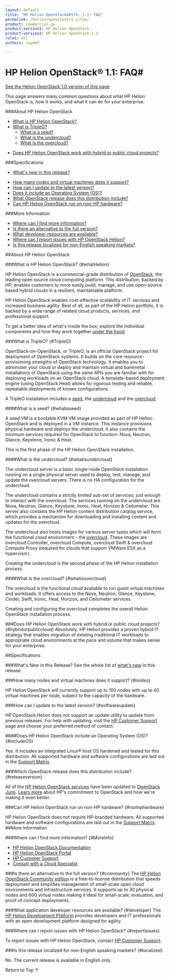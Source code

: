 ```yaml
---
layout: default
title: "HP Helion OpenStack&#174; 1.1: FAQ"
permalink: /helion/openstack/1.1/faq/
product: commercial.ga
product-version1: HP Helion OpenStack
product-version2: HP Helion OpenStack 1.1
role1: All
authors: JaymeP

---
```

<!--UNDER REVISION-->

<!-- <p style="font-size: small;"> <a href="/helion/openstack/1.1/release-notes/">&#9664; PREV</a> | <a href="/helion/openstack/1.1/">&#9650; UP</a> | <a href="/helion/openstack/1.1/technical-overview/">NEXT &#9654;</a> </p> -->

# HP Helion OpenStack&#174; 1.1: FAQ#
[See the Helion OpenStack 1.0 version of this page](/helion/openstack/faq/)

This page answers many common questions about what HP Helion OpenStack is, how it works, and what it can do for your enterprise.

###About HP Helion OpenStack

* [What is HP Helion OpenStack?](#whatHelion)
* [What is TripleO?](#TripleO)
	* [What is a seed?](#whatisseed)  
	* [What is the undercloud?](#whatisundercloud) 
	* [What is the overcloud?](#whatisovercloud) 
- [Does HP Helion OpenStack work with hybrid or public cloud projects?](#hybridorpubliccloud)

###Specifications
- [What's new in this release?](/helion/openstack/1.1/whatsnew/)
* [How many nodes and virtual machines does it support?](#nodes)  
* [How can I update to the latest version?](#softwareupdate)
* [Does it include an Operating System (OS)?](#includeOS)
* [What OpenStack release does this distribution include?](#releaseversion) 
* [Can HP Helion OpenStack run on non-HP hardware?](#nonhphardware)

###More Information
- [Where can I find more information?](#MoreInfo)
- [Is there an alternative to the full version?](#community)
- [What developer resources are available?](#developer)
- [Where can I report issues with HP OpenStack Helion?](#reportissues)
- [Is this release localized for non-English speaking markets?](#localized) 

##About HP Helion OpenStack

###What is HP Helion OpenStack? {#whatHelion}

HP Helion OpenStack is a commercial-grade distribution of [OpenStack](http://www.openstack.org), the leading open source cloud computing platform. This distribution, backed by HP, enables customers to more easily build, manage, and use open-source based hybrid clouds in a resilient, maintainable platform. 

HP Helion OpenStack enables cost-effective scalability of IT services and increased business agility. Best of all, as part of the HP Helion portfolio, it is backed by a wide range of related cloud products, services, and professional support.

To get a better idea of what's inside the box, explore the individual components and how they work together [under the hood](http://docs.hpcloud.com/content/documentation/commercial/GA1/ServicesFlow/index.html).

###What is TripleO? {#TripleO}

OpenStack-on-OpenStack, or TripleO, is an official  OpenStack project for deployment of OpenStack systems. It builds on the core resource-provisioning strengths of OpenStack technology. It enables you to administer your cloud or deploy and maintain virtual and baremetal installations of OpenStack using the same APIs you are familiar with for deploying workloads on an OpenStack cloud. A template-based deployment engine (using OpenStack Heat) allows for rigorous testing and reliable, repeatable deployments of known configurations.

A TripleO installation includes a [seed](#whatisseed), the [undercloud](#whatisundercloud) and the [overcloud](#whatisovercloud).
 
####What is a seed? {#whatisseed}  

A seed VM is a bootable KVM VM image provided as part of HP Helion OpenStack and is deployed in a VM instance. This instance provisions physical hardware and deploys the undercloud. It also contains the minimum services required for OpenStack to function: Nova, Neutron, Glance, Keystone, Ironic & Heat.

This is the first phase of the HP Helion OpenStack installation.

####What is the undercloud? {#whatisundercloud} 

The undercloud server is a basic single-node OpenStack installation running on a single physical server used to deploy, test, manage, and update the overcloud servers. There is no HA configuration for the undercloud. 

The undercloud contains a strictly limited sub-set of services; just enough to interact with the overcloud. The services running on the undercloud are Nova, Neutron, Glance, Keystone, Ironic, Heat, Horizon & Ceilometer. This server also contains the HP Helion content distribution catalog service, which provides a mechanism for downloading and installing content and updates for the overcloud.

The undercloud also hosts images for various server types which will form the functional cloud environment - the [overcloud](#whatisovercloud). These images are overcloud Controller, overcloud Compute, overcloud Swift & overcloud Compute Proxy (required for clouds that support VMWare ESX as a hypervisor).

Creating the undercloud is the second phase of the HP Helion installation process. 

####What is the overcloud? {#whatisovercloud}

The overcloud is the functional cloud available to run guest virtual machines and workloads. It offers access to the Nova, Neutron, Glance, Keystone, Cinder, Swift, Ironic, Heat, Horizon, and Ceilometer services.  

Creating and configuring the overcloud completes the overall Helion OpenStack installation process. 

###Does HP Helion OpenStack work with hybrid or public cloud projects? {#hybridorpubliccloud}
Absolutely. HP Helion provides a proven hybrid IT strategy that enables migration of existing traditional IT workloads to appropriate cloud environments at the pace and volume that makes sense for your enterprise. 

##Specifications

###What's New in this Release?
See the whole list of [what's new](/helion/openstack/1.1/whatsnew/) in this release.

###How many nodes and virtual machines does it support? {#nodes}

HP Helion OpenStack will currently support up to 100 nodes with up to 40 virtual machines per node, subject to the capacity of the hardware.

###How can I update to the latest version? {#softwareupdate}

HP OpenStack Helion does not support an update utility to update from previous releases. For help with updating, visit the [HP Customer Support](http://www.hpcloud.com/about/contact) page and choose your preferred method of contact.

####Does HP Helion OpenStack include an Operating System (OS)? {#includeOS}

Yes. It includes an integrated Linux&#174; host OS hardened and tested for this distribution. All supported hardware and software configurations are laid out in the [Support Matrix](/helion/openstack/1.1/support-matrix/).

###Which OpenStack release does this distribution include? {#releaseversion}

All of the [HP Helion OpenStack services](/helion/openstack/1.1/services/overview/#OpenStack) have been updated to [OpenStack Juno](http://www.openstack.org/software/juno/). [Learn more](http://www.hpcloud.com/learning-center) about HP's commitment to OpenStack and how we're making it even better.

###Can HP Helion OpenStack run on non-HP hardware? {#nonhphardware}

HP Helion OpenStack does not require HP-branded hardware. All supported hardware and software configurations are laid out in the [Support Matrix](/helion/openstack/1.1/support-matrix/).
##More Information

###Where can I find more information? {#MoreInfo}

* [HP Helion OpenStack Documentation](https://docs.hpcloud.com/helion/openstack/1.1/) 
* [HP Helion OpenStack Portal](http://www8.hp.com/us/en/cloud/hphelion-openstack.html)
* [HP Customer Support](http://www.hpcloud.com/about/contact)
* [Consult with a Cloud Specialist](http://go.hpcloud.com/Consultation)

###Is there an alternative to the full version? {#community}
The [HP Helion OpenStack Community edition](/helion/community/) is a free-to-license distribution that speeds deployment and simplifies management of small-scale open cloud environments and infrastructure services. It supports up to 30 physical nodes and 600 virtual nodes making it ideal for small-scale, evaluation, and proof of concept deployments.

###What application developer resources are available? {#developer}
The [HP Helion Development Platform](/helion/devplatform/1.1/) provides developers and IT professionals with an open development platform designed for agility. 

###Where can I report issues with HP Helion OpenStack? {#reportissues}

To report issues with HP Helion OpenStack, contact [HP Customer Support](http://www.hpcloud.com/about/contact).  

###Is this release localized for non-English speaking markets? {#localized}

No. The current release is available in English only.

<a href="#top" style="padding:14px 0px 14px 0px; text-decoration: none;"> Return to Top &#8593; </a>
